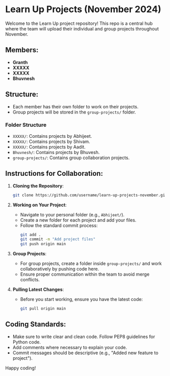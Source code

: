 # Learn Up Projects (November 2024)

Welcome to the Learn Up project repository! This repo is a central hub where the team will upload their individual and group projects throughout November.

## Members:
- **Granth**
- **XXXXX**
- **XXXXX**
- **Bhuvnesh**

## Structure:
- Each member has their own folder to work on their projects.
- Group projects will be stored in the `group-projects/` folder.

### Folder Structure
- `XXXXX/`: Contains projects by Abhijeet.
- `XXXXX/`: Contains projects by Shivam.
- `XXXXX/`: Contains projects by Aadit.
- `Bhuvnesh/`: Contains projects by Bhuvesh.
- `group-projects/`: Contains group collaboration projects.

## Instructions for Collaboration:
1. **Cloning the Repository**:
    ```bash
    git clone https://github.com/username/learn-up-projects-november.git
    ```
2. **Working on Your Project**:
    - Navigate to your personal folder (e.g., `Abhijeet/`).
    - Create a new folder for each project and add your files.
    - Follow the standard commit process:
      ```bash
      git add .
      git commit -m "Add project files"
      git push origin main
      ```
3. **Group Projects**:
    - For group projects, create a folder inside `group-projects/` and work collaboratively by pushing code here.
    - Ensure proper communication within the team to avoid merge conflicts.

4. **Pulling Latest Changes**:
    - Before you start working, ensure you have the latest code:
      ```bash
      git pull origin main
      ```

## Coding Standards:
- Make sure to write clear and clean code. Follow PEP8 guidelines for Python code.
- Add comments where necessary to explain your code.
- Commit messages should be descriptive (e.g., "Added new feature to project").

Happy coding!
